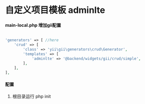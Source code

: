 # 自定义项目模板 adminlte
#### main-local.php 增加gii配置
```php

'generators' => [ //here
    'crud' => [
        'class' => 'yii\gii\generators\crud\Generator',
        'templates' => [
            'adminlte' => '@backend/widgets/gii/crud/simple',
        ],
    ],
],
```

#### 配置
1.  根目录运行 php init